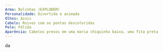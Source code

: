 ```yaml
---
Arma: Bolinhas (EXPLODEM)
Personalidade: Divertida e animada
Olhos: Azuis
Cabelo: Ruivos com as pontas descoloridas
Pele: Pálida
Aparência: Cabelos presos em uma maria chiquinha baixa, uma fita preta na cabeça, em seu rosto tem uma maquiagem roxa em um olho com um manchado de roxo em baixo com um coração desenhado e o outro olho tem uma maquiagem azul com um manchado de azul em baixo com uma gota desenhada, usa uma gargantilha preta com algumas argolinhas, usa um cropped listrado preto e branco com uma calça vermelha e botas até o joelho pretas.
---
```

da